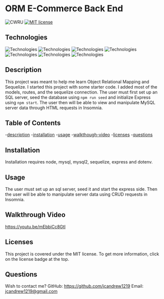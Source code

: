   #  ORM E-Commerce Back End
  ![CWRU](https://img.shields.io/badge/CWRU-CodingBootcamp-0A304E)
  [![MIT license](https://img.shields.io/badge/License-MIT-blue)](https://lbesson.mit-license.org/)

  ## Technologies
  ![Technologies](https://img.shields.io/badge/-npm-CC3534?logo=npm&logoColor=white)
  ![Technologies](https://img.shields.io/badge/-MySQL-00758F?logo=MySQL&logoColor=white)
  ![Technologies](https://img.shields.io/badge/-JavaScript-F0DB4F?logo=JavaScript&logoColor=white)
  ![Technologies](https://img.shields.io/badge/-Node.js-68A063?logo=Node.js&logoColor=white)
  ![Technologies](https://img.shields.io/badge/-Sequelize-3578e5?logo=Sequelize&logoColor=white)
  ![Technologies](https://img.shields.io/badge/-Express-444?logo=Express&logoColor=white)
  ![Technologies](https://img.shields.io/badge/-dotenv-ECD53F?logo=dotenv&logoColor=black)


  ## Description
  This project was meant to help me learn Object Relational Mapping and Sequelize. I started this project with some starter code. I added most of the models, routes, and  the sequelize connection. The user must first set up an SQL server, seed the database using `npm run seed` and initialize Express using `npm start`. The user then will be able to view and manipulate MySQL server data through HTML requests in Insomnia.

  ## Table of Contents
  -[description](#description)
  -[installation](#installation)
  -[usage](#usage)
  -[walkthough-video](#walkthrough-video)
  -[licenses](#licenses)
  -[questions](#questions)

  ## Installation
  Installation requires node, mysql, mysql2, sequelize, express and dotenv.

  ## Usage
  The user must set up an sql server, seed it and start the express side. Then the user will be able to manipulate server data using CRUD requests in Insomnia.

  ## Walkthrough Video
  https://youtu.be/mEbbiCc8GtI
  
  ## Licenses
  This project is covered under the MIT license. To get more information, click on the license badge at the top.

  ## Questions
  Wish to contact me?
  GitHub: https://github.com/jcandrew1219
  Email: jcandrew1219@gmail.com
